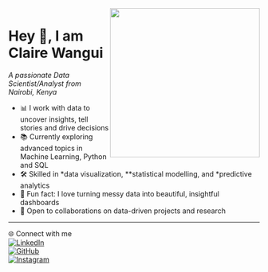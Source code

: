 <img align="right" src="https://media.giphy.com/media/qgQUggAC3Pfv687qPC/giphy.gif" width="300" />

# Hey 👋, I am Claire Wangui

*A passionate Data Scientist/Analyst from Nairobi, Kenya*

- 📊 I work with data to uncover insights, tell stories and drive decisions  
- 📚 Currently exploring advanced topics in Machine Learning, Python and SQL  
- 🛠️ Skilled in *data visualization, **statistical modelling, and *predictive analytics  
- 🎨 Fun fact: I love turning messy data into beautiful, insightful dashboards  
- 🤝 Open to collaborations on data-driven projects and research  

---

🌐 Connect with me  
[![LinkedIn](https://img.shields.io/badge/LinkedIn-blue?style=for-the-badge&logo=linkedin)](https://linkedin.com/in/YOUR-USERNAME)  
[![GitHub](https://img.shields.io/badge/GitHub-333?style=for-the-badge&logo=github)](https://github.com/YOUR-USERNAME)  
[![Instagram](https://img.shields.io/badge/Instagram-E4405F?style=for-the-badge&logo=instagram&logoColor=white)](https://instagram.com/YOUR-USERNAME)
